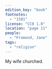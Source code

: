 ```yaml
---
edition_key: "book"
footnotes:
  - "1581"
license: "CC0 1.0"
location: "page 11"
people:
  - "Fromond, Jane"
tags:
  - "religion"
---
```

My wife churched.
